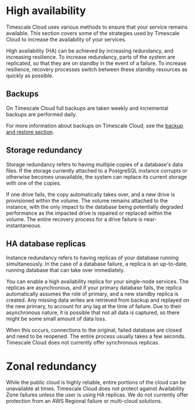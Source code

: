# High availability
Timescale Cloud uses various methods to ensure that your service remains
available. This section covers some of the strategies used by Timescale Cloud to
increase the availability of your services.

High availability (HA) can be achieved by increasing redundancy, and
increasing resilience. To increase redundancy, parts of the system are
replicated, so that they are on standby in the event of a failure. To increase
resilience, recovery processes switch between these standby resources as quickly
as possible.

## Backups
On Timescale Cloud full backups are taken weekly and incremental backups are
performed daily.

For more information about backups on Timescale Cloud, see the
[backup and restore section][cloud-backup].

## Storage redundancy
Storage redundancy refers to having multiple copies of a database's data files.
If the storage currently attached to a PostgreSQL instance corrupts or otherwise
becomes unavailable, the system can replace its current storage with one of the
copies. 

If one drive fails, the copy automatically takes over, and a new drive is
provisioned within the volume. The volume remains attached to the instance, with
the only impact to the database being potentially degraded performance as the
impacted drive is repaired or replaced within the volume. The entire recovery
process for a drive failure is near-instantaneous. 

## HA database replicas
Instance redundancy refers to having replicas of your database running
simultaneously. In the case of a database failure, a replica is an up-to-date,
running database that can take over immediately.

You can enable a high availability replica for your single-node services. The
replicas are asynchronous, and if your primary database fails, the replica
automatically assumes the role of primary, and a new standby replica is created.
Any missing data writes are retrieved from backup and replayed on the new
primary, to account for any lag at the time of failure. Due to their
asynchronous nature, it is possible that not all data is captured, so there
might be some small amount of data loss.

When this occurs, connections to the original, failed database are closed and
need to be reopened. The entire process usually takes a few seconds. Timescale
Cloud does not currently offer synchronous replicas.

<!--- This isn't available on dev yet. --LKB 20220221
<procedure>

### Enabling HA database replicas
1.  Uniquely communicate state of the art infrastructures before collaborative
    communities.
1.  Monotonectally transition exceptional innovation after resource maximizing
    process improvements.
1.  Interactively grow equity invested methodologies for cooperative
    meta-services.
1.  Conveniently re-engineer clicks-and-mortar data and global opportunities.
1.  Monotonectally iterate viral partnerships whereas global services.

</procedure>

-->

# Zonal redundancy
While the public cloud is highly reliable, entire portions of the cloud can be
unavailable at times. Timescale Cloud does not protect against Availability Zone
failures unless the user is using HA replicas. We do not currently offer
protection from an AWS Regional failure or multi-cloud solutions.


[cloud-backup]: cloud/backup-restore-cloud/

